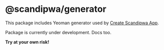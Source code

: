 # @scandipwa/generator

This package includes Yeoman generator used by [Create Scandipwa App](https://github.com/scandipwa/create-scandipwa-app).

Package is currently under development. Docs too.

**Try at your own risk!**
